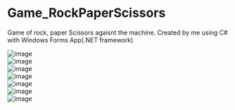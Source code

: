 # Game_RockPaperScissors
Game of rock, paper Scissors agaisnt the machine. Created by me using C# with Windows Forms App(.NET framework)


![image](https://user-images.githubusercontent.com/35407350/195674439-10417d6f-ebc2-4b07-9368-331c2769c7ef.png)
<br/>
![image](https://user-images.githubusercontent.com/35407350/195674516-e624c794-61b2-49c5-8c74-204964b25361.png)
<br/>
![image](https://user-images.githubusercontent.com/35407350/195674573-7a71e444-3078-483a-9d0a-e3007ed2ef84.png)
<br/>
![image](https://user-images.githubusercontent.com/35407350/195674645-b32dc516-89a3-41d7-b6f3-e02b19a8b7eb.png)
<br/>
![image](https://user-images.githubusercontent.com/35407350/195674727-c887ac84-d408-4905-bd11-a9e989d50774.png)
<br/>
![image](https://user-images.githubusercontent.com/35407350/195742552-15cab817-cfdd-4439-9dbf-a8c3804b1ff2.png)
<br/>
![image](https://user-images.githubusercontent.com/35407350/195674801-93bd43bc-eeea-4a05-8d85-4a543996957f.png)

